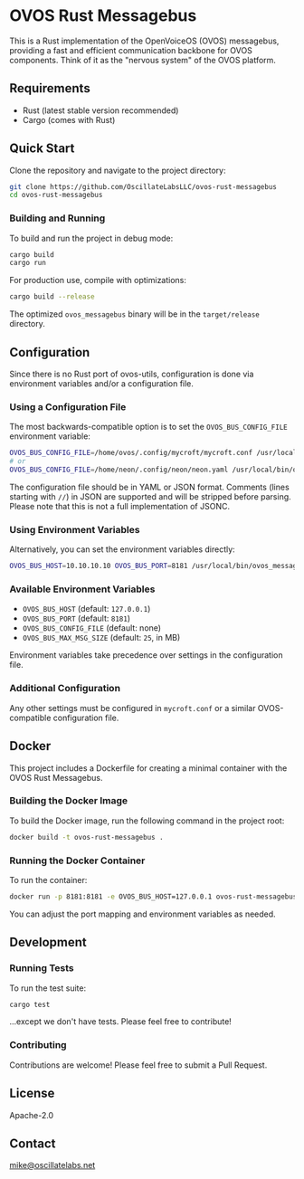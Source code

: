 # OVOS Rust Messagebus

This is a Rust implementation of the OpenVoiceOS (OVOS) messagebus, providing a fast and efficient communication backbone for OVOS components. Think of it as the "nervous system" of the OVOS platform.

## Requirements

- Rust (latest stable version recommended)
- Cargo (comes with Rust)

## Quick Start

Clone the repository and navigate to the project directory:

```sh
git clone https://github.com/OscillateLabsLLC/ovos-rust-messagebus
cd ovos-rust-messagebus
```

### Building and Running

To build and run the project in debug mode:

```sh
cargo build
cargo run
```

For production use, compile with optimizations:

```sh
cargo build --release
```

The optimized `ovos_messagebus` binary will be in the `target/release` directory.

## Configuration

Since there is no Rust port of ovos-utils, configuration is done via environment variables and/or a configuration file.

### Using a Configuration File

The most backwards-compatible option is to set the `OVOS_BUS_CONFIG_FILE` environment variable:

```sh
OVOS_BUS_CONFIG_FILE=/home/ovos/.config/mycroft/mycroft.conf /usr/local/bin/ovos_messagebus
# or
OVOS_BUS_CONFIG_FILE=/home/neon/.config/neon/neon.yaml /usr/local/bin/ovos_messagebus
```

The configuration file should be in YAML or JSON format. Comments (lines starting with `//`) in JSON are supported and will be stripped before parsing. Please note that this is not a full implementation of JSONC.

### Using Environment Variables

Alternatively, you can set the environment variables directly:

```sh
OVOS_BUS_HOST=10.10.10.10 OVOS_BUS_PORT=8181 /usr/local/bin/ovos_messagebus
```

### Available Environment Variables

- `OVOS_BUS_HOST` (default: `127.0.0.1`)
- `OVOS_BUS_PORT` (default: `8181`)
- `OVOS_BUS_CONFIG_FILE` (default: none)
- `OVOS_BUS_MAX_MSG_SIZE` (default: `25`, in MB)

Environment variables take precedence over settings in the configuration file.

### Additional Configuration

Any other settings must be configured in `mycroft.conf` or a similar OVOS-compatible configuration file.

## Docker

This project includes a Dockerfile for creating a minimal container with the OVOS Rust Messagebus.

### Building the Docker Image

To build the Docker image, run the following command in the project root:

```sh
docker build -t ovos-rust-messagebus .
```

### Running the Docker Container

To run the container:

```sh
docker run -p 8181:8181 -e OVOS_BUS_HOST=127.0.0.1 ovos-rust-messagebus
```

You can adjust the port mapping and environment variables as needed.

## Development

### Running Tests

To run the test suite:

```sh
cargo test
```

...except we don't have tests. Please feel free to contribute!

### Contributing

Contributions are welcome! Please feel free to submit a Pull Request.

## License

Apache-2.0

## Contact

mike@oscillatelabs.net
